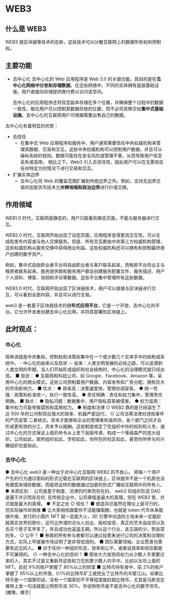 # WEB3

## 什么是 WEB3

WEB3 是区块链等技术的总称，这些技术可以分散互联网上的数据所有权和控制权。

## 主要功能

- 去中心化
  去中心化的 Web 应用程序是 Web 3.0 的关键功能。其目的是在**去中心化网络中分发和存储数据**。在这些网络中，不同的实体拥有底层基础设施，用户直接向存储提供商付费以访问该空间。

  去中心化的应用程序还将信息副本存储在多个位置，并确保整个过程中的数据一致性。每位用户可以控制其数据存放的位置，而不必将其移交给**集中式基础设施**。去中心化的互联网用户可根据需要出售自己的数据。

去中心化有着明显的优势：

- 去信任
  - 在集中式 Web 应用程序和服务中，用户通常需要信任中央权威机构来管理其数据、交易和交互。这些中央权威机构可以控制用户数据，并且可以操纵系统的规则。数据可能存在安全风险或管理不善，从而导致用户信息丢失或滥用。
    相比之下，Web3 引入去信任性，因此用户可以在无需信任任何特定方的情况下进行交易和交互。
- 扩展实体边界
  - 去中心化将 Web 的覆盖范围扩展到传统边界之外。例如，支持无边界交易的加密货币技术允**许跨地域和政治边界**进行价值交换。

## 作用领域

<!-- Web3 是一个涉及区块链技术的概念，它代表了互联网的第三个阶段，主要关注去中心化和用户自主权。Web3 旨在通过去中心化的网络协议和区块链技术，创建一个更加开放和透明的互联网环境。在 Web3 时代，用户可以控制自己的数据、数字身份和在线资产，而不是依赖于集中化的服务提供商。 -->

<!-- > - web1()
- web1是互联网的第一个阶段，它是基于服务器的静态网页，用户只能看到静态页面，不能与服务器进行交互。
- web2()
  -  -->
<!-- web3代表了互联网的第三个阶段。其第一、第二阶段分别为web1、web2。

## web1

web1是互联网的第一个阶段，它是基于服务器的静态网页，用户只能看到静态页面，不能与服务器进行交互。

## web2

web2是

## web3

web3是互联网的第三个阶段，它是基于区块链的分布式应用平台。 -->

WEB1.0 时代，互联网是静态的，用户只能看到静态页面，不能与服务器进行交互。

WEB2.0 时代，互联网开始出现了动态页面，应用程序变得更具交互性。可以生成和发布内容或与他人交换服务。但是，所有交互都由中央第三方权威机构管理，这些权威机构从服务交换中获得商业利益。这些权威机构还可以拥有和控制最终用户创建的数字资产。

例如，集中式自由职业者平台将自由职业者与客户联系起来，而租房平台将业主与租房者联系起来。服务提供商和服务用户都会创建服务配置文件、服务描述、用户个人资料、博客、视频和评论等数据。这些平台集中管理所有这些数据。

WEB3.0 时代，互联网开始出现了区块链技术，用户可以直接与区块链进行交互，可以看到全部内容，并且可以进行交易。

web3 是一套基于区块链技术的**分布式应用平台**，它是一个开放、去中心化的平台。它允许开发者创建去中心化应用，并将其部署到区块链上。

## 此时观点：

### 中心化

简单讲就是中央集权。控制权和决策权集中在一个或少数几个实体手中的结构或系统中。 - 中心化的由来以及现状
-- 由来：人类文明发展的必经之路，可以追溯到人类文明的早期，当人们开始形成组织和社会结构时，中心化的治理模式就已经出现。
■ 现状：
● 互联网和科技公司，如 Google、Facebook、Amazon 等，采用中心化的商业模式。这些公司控制着用户数据、内容发布和广告分配，拥有巨大的市场影响力。
■ 优点：
● 效率高：决策速度快，管理协调容易。
● 统一性强：政策和标准统一，执行一致性高。
● 责任明确：责任和权力集中，管理责任明确。
■ 缺点：
● 隐私问题：数据集中，用户隐私容易被侵害。
● 权力滥用：集中权力可能导致腐败和滥用权力。
● 制度和法律
○ WEB2 靠的是已经诞生了近 500 年的公司制背后强大的效率、机器严密运行。
○ 公司法等法律对违规事件的严厉监管
二者结合。资本才能够和企业的管理者和谐共存，各个部门之间才会形成更有效的分工，资本予以报酬。这些制度规定了在组织中你的权利和义务，通过中心化的方式保证上级的命令从上至下层层传递，构成一个等级森严的庞大组织。公司如此，政府组织如此，学校如此，你所在的社区如此，甚至你所参与的兴趣组织也是如此。

### 去中心化

● 去中心化
web3 是一种出于对中心化互联网 WEB2 的不放心。
把每一个用户产生的行为通过密码的形式记载在互联网的区块链上，区块链并不是一个机房也没有硬盘来储存数据，而是把这样的数据通过加密的形式广播给互联网中的所有人。
● 本质区别：
公司是基于制度、法律的约束而存在的，
web3 的组织形态 DAO 是基于共识而存在的.
在传统企业中，公司章程是最大的真理，但在 WEB3 里，共识就是最大的真理。
● 不足之处
○ 信任？
■ 塑造共识虽然在理论上是可行的，但实际操作却很难
■ 让大家相信跟着你干活能赚取酬，也就是 token 代币未来能够升值，发行的小图片 NFT 就一定能大火，3D 引擎中创造的土地未来一定能赶超真实世界的房价，这可比所谓的合伙人创业、股权投资，真正的艺术品投资以及去买个房子玄学多了，并且成功也遥遥无期。所以这个行业，走正路的少，割韭菜的多。
○ 公平？
■ 券商的所有参与者都可以通过投票来进行公司的决策和治理的方式，实际上早就被市场证明了是非常低效的。
■ 团队需要领袖，企业愿景也需要有远见的人。
■ 对于任何一种组织形态，效率和公平，或者说效率和信任都是不可兼得的。
○ 一种去中心化的信仰？
■ 那些大力宣扬将权力从少数人手里要过来的人，其实不过是又重新将这些权力交到更少数人的手中。比如以太坊上面的 NFT，目前 9%的账户掌握了 80%以上的财富
■ 比特币持有者中，前 2%的账户掌握了 95%以上的市值，0.1%的比特币矿工就挖出了比特币的半壁江山。如果比特币是一个国家的话，没有一个国家的不平等程度能赶超比特币，尤其是马斯克在推特上发一句话就能让狗狗币涨 30%，你说狗狗币是不是去中心化的数字货币。 [撇嘴，摊手]
